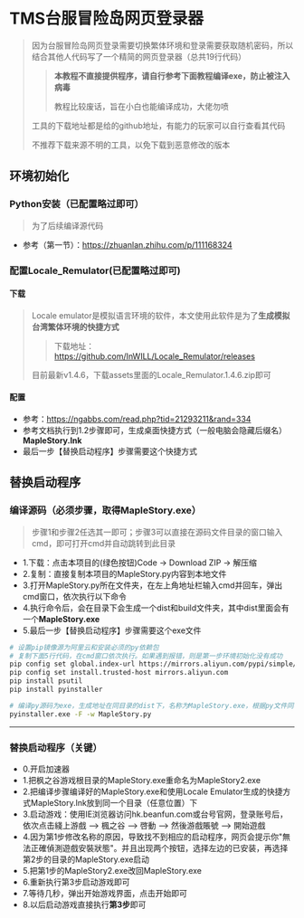 # TMS台服冒险岛网页登录器
> 因为台服冒险岛网页登录需要切换繁体环境和登录需要获取随机密码，所以结合其他人代码写了一个精简的网页登录器（总共19行代码）
>> **本教程不直接提供程序，请自行参考下面教程编译exe，防止被注入病毒**
>>
>> 教程比较废话，旨在小白也能编译成功，大佬勿喷
> 
> 工具的下载地址都是给的github地址，有能力的玩家可以自行查看其代码
> 
> 不推荐下载来源不明的工具，以免下载到恶意修改的版本

## 环境初始化
### Python安装（已配置略过即可）
> 为了后续编译源代码
- 参考（第一节）：https://zhuanlan.zhihu.com/p/111168324
### 配置Locale_Remulator(已配置略过即可)
#### 下载
> Locale emulator是模拟语言环境的软件，本文使用此软件是为了**生成模拟台湾繁体环境的快捷方式**
>
>> 下载地址：https://github.com/InWILL/Locale_Remulator/releases
> 
> 目前最新v1.4.6，下载assets里面的Locale_Remulator.1.4.6.zip即可

#### 配置
- 参考：https://ngabbs.com/read.php?tid=21293211&rand=334
- 参考文档执行到1.2步骤即可，生成桌面快捷方式（一般电脑会隐藏后缀名）**MapleStory.lnk**
- 最后一步【替换启动程序】步骤需要这个快捷方式

## 替换启动程序
### 编译源码（必须步骤，取得MapleStory.exe）
> 步骤1和步骤2任选其一即可；步骤3可以直接在源码文件目录的窗口输入cmd，即可打开cmd并自动跳转到此目录
- 1.下载：点击本项目的(绿色按钮)Code -> Download ZIP -> 解压缩
- 2.复制：直接复制本项目的MapleStory.py内容到本地文件
- 3.打开MapleStory.py所在文件夹，在左上角地址栏输入cmd并回车，弹出cmd窗口，依次执行以下命令
- 4.执行命令后，会在目录下会生成一个dist和build文件夹，其中dist里面会有一个**MapleStory.exe**
- 5.最后一步【替换启动程序】步骤需要这个exe文件
```bash
# 设置pip镜像源为阿里云和安装必须的py依赖包
# 复制下面5行代码，在cmd窗口依次执行。如果遇到报错，则是第一步环境初始化没有成功
pip config set global.index-url https://mirrors.aliyun.com/pypi/simple/
pip config set install.trusted-host mirrors.aliyun.com
pip install psutil
pip install pyinstaller

# 编译py源码为exe，生成地址在同目录的dist下，名称为MapleStory.exe，根据py文件同名生成，如果名称不对则自行重命名即可
pyinstaller.exe -F -w MapleStory.py
```
---
### 替换启动程序（关键）
- 0.开启加速器
- 1.把枫之谷游戏根目录的MapleStory.exe重命名为MapleStory2.exe
- 2.把编译步骤编译好的MapleStory.exe和使用Locale Emulator生成的快捷方式MapleStory.lnk放到同一个目录（任意位置）下
- 3.启动游戏：使用IE浏览器访问hk.beanfun.com或台号官网，登录账号后，依次点击綫上游戲 --> 楓之谷 --> 啓動 --> 然後游戲賬號 --> 開始遊戲
- 4.因为第1步修改名称的原因，导致找不到相应的启动程序，网页会提示你"無法正確偵測遊戲安裝狀態"。并且出现两个按钮，选择左边的已安装，再选择第2步的目录的MapleStory.exe启动
- 5.把第1步的MapleStory2.exe改回MapleStory.exe
- 6.重新执行第3步启动游戏即可
- 7.等待几秒，弹出开始游戏界面，点击开始即可
- 8.以后启动游戏直接执行**第3步**即可

